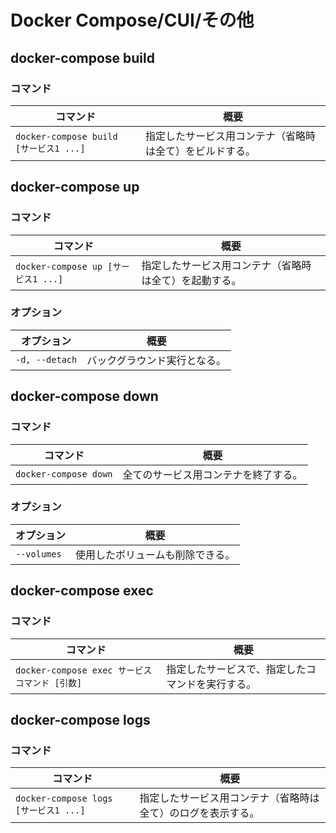 # Docker Compose/CUI/その他

## docker-compose build

### コマンド

| コマンド                               | 概要                                                     |
| -------------------------------------- | -------------------------------------------------------- |
| `docker-compose build [サービス1 ...]` | 指定したサービス用コンテナ（省略時は全て）をビルドする。 |

## docker-compose up

### コマンド

| コマンド                            | 概要                                                   |
| ----------------------------------- | ------------------------------------------------------ |
| `docker-compose up [サービス1 ...]` | 指定したサービス用コンテナ（省略時は全て）を起動する。 |

### オプション

| オプション     | 概要                         |
| -------------- | ---------------------------- |
| `-d, --detach` | バックグラウンド実行となる。 |

## docker-compose down

### コマンド

| コマンド              | 概要                                 |
| --------------------- | ------------------------------------ |
| `docker-compose down` | 全てのサービス用コンテナを終了する。 |

### オプション

| オプション  | 概要                             |
| ----------- | -------------------------------- |
| `--volumes` | 使用したボリュームも削除できる。 |

## docker-compose exec

### コマンド

| コマンド                                       | 概要                                             |
| ---------------------------------------------- | ------------------------------------------------ |
| `docker-compose exec サービス コマンド [引数]` | 指定したサービスで、指定したコマンドを実行する。 |

## docker-compose logs

### コマンド

| コマンド                              | 概要                                                         |
| ------------------------------------- | ------------------------------------------------------------ |
| `docker-compose logs [サービス1 ...]` | 指定したサービス用コンテナ（省略時は全て）のログを表示する。 |
